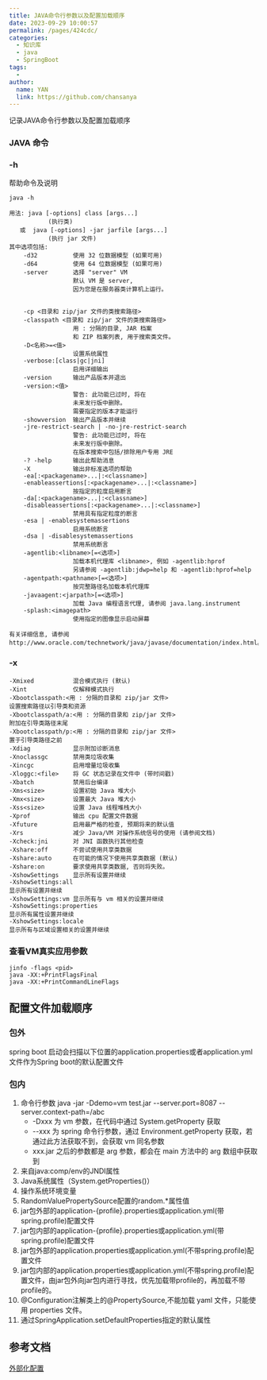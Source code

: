 ```yaml
---
title: JAVA命令行参数以及配置加载顺序
date: 2023-09-29 10:00:57
permalink: /pages/424cdc/
categories:
  - 知识库
  - java
  - SpringBoot
tags:
  - 
author: 
  name: YAN
  link: https://github.com/chansanya
---
```


记录JAVA命令行参数以及配置加载顺序
<!-- more -->


### JAVA 命令
### -h

帮助命令及说明
```text
java -h

用法: java [-options] class [args...]
           (执行类)
   或  java [-options] -jar jarfile [args...]
           (执行 jar 文件)
其中选项包括:
    -d32          使用 32 位数据模型 (如果可用)
    -d64          使用 64 位数据模型 (如果可用)
    -server       选择 "server" VM
                  默认 VM 是 server,
                  因为您是在服务器类计算机上运行。


    -cp <目录和 zip/jar 文件的类搜索路径>
    -classpath <目录和 zip/jar 文件的类搜索路径>
                  用 : 分隔的目录, JAR 档案
                  和 ZIP 档案列表, 用于搜索类文件。
    -D<名称>=<值>
                  设置系统属性
    -verbose:[class|gc|jni]
                  启用详细输出
    -version      输出产品版本并退出
    -version:<值>
                  警告: 此功能已过时, 将在
                  未来发行版中删除。
                  需要指定的版本才能运行
    -showversion  输出产品版本并继续
    -jre-restrict-search | -no-jre-restrict-search
                  警告: 此功能已过时, 将在
                  未来发行版中删除。
                  在版本搜索中包括/排除用户专用 JRE
    -? -help      输出此帮助消息
    -X            输出非标准选项的帮助
    -ea[:<packagename>...|:<classname>]
    -enableassertions[:<packagename>...|:<classname>]
                  按指定的粒度启用断言
    -da[:<packagename>...|:<classname>]
    -disableassertions[:<packagename>...|:<classname>]
                  禁用具有指定粒度的断言
    -esa | -enablesystemassertions
                  启用系统断言
    -dsa | -disablesystemassertions
                  禁用系统断言
    -agentlib:<libname>[=<选项>]
                  加载本机代理库 <libname>, 例如 -agentlib:hprof
                  另请参阅 -agentlib:jdwp=help 和 -agentlib:hprof=help
    -agentpath:<pathname>[=<选项>]
                  按完整路径名加载本机代理库
    -javaagent:<jarpath>[=<选项>]
                  加载 Java 编程语言代理, 请参阅 java.lang.instrument
    -splash:<imagepath>
                  使用指定的图像显示启动屏幕
                  
有关详细信息, 请参阅 http://www.oracle.com/technetwork/java/javase/documentation/index.html。

```

### -x

```text
-Xmixed           混合模式执行 (默认)
-Xint             仅解释模式执行
-Xbootclasspath:<用 : 分隔的目录和 zip/jar 文件>
设置搜索路径以引导类和资源
-Xbootclasspath/a:<用 : 分隔的目录和 zip/jar 文件>
附加在引导类路径末尾
-Xbootclasspath/p:<用 : 分隔的目录和 zip/jar 文件>
置于引导类路径之前
-Xdiag            显示附加诊断消息
-Xnoclassgc       禁用类垃圾收集
-Xincgc           启用增量垃圾收集
-Xloggc:<file>    将 GC 状态记录在文件中 (带时间戳)
-Xbatch           禁用后台编译
-Xms<size>        设置初始 Java 堆大小
-Xmx<size>        设置最大 Java 堆大小
-Xss<size>        设置 Java 线程堆栈大小
-Xprof            输出 cpu 配置文件数据
-Xfuture          启用最严格的检查, 预期将来的默认值
-Xrs              减少 Java/VM 对操作系统信号的使用 (请参阅文档)
-Xcheck:jni       对 JNI 函数执行其他检查
-Xshare:off       不尝试使用共享类数据
-Xshare:auto      在可能的情况下使用共享类数据 (默认)
-Xshare:on        要求使用共享类数据, 否则将失败。
-XshowSettings    显示所有设置并继续
-XshowSettings:all
显示所有设置并继续
-XshowSettings:vm 显示所有与 vm 相关的设置并继续
-XshowSettings:properties
显示所有属性设置并继续
-XshowSettings:locale
显示所有与区域设置相关的设置并继续
```
### 查看VM真实应用参数

```text
jinfo -flags <pid>
java -XX:+PrintFlagsFinal
java -XX:+PrintCommandLineFlags 
```

## 配置文件加载顺序

### 包外
spring boot 启动会扫描以下位置的application.properties或者application.yml文件作为Spring boot的默认配置文件


### 包内
1. 命令行参数 java -jar -Ddemo=vm  test.jar  --server.port=8087 --server.context-path=/abc
   - -Dxxx 为 vm 参数，在代码中通过 System.getProperty 获取
   - --xxx 为 spring 命令行参数，通过 Environment.getProperty 获取，若通过此方法获取不到，会获取 vm 同名参数
   - xxx.jar 之后的参数都是 arg 参数，都会在 main 方法中的 arg 数组中获取到
2. 来自java:comp/env的JNDI属性
3. Java系统属性（System.getProperties()）
4. 操作系统环境变量
5. RandomValuePropertySource配置的random.*属性值
6. jar包外部的application-{profile}.properties或application.yml(带spring.profile)配置文件
7. jar包内部的application-{profile}.properties或application.yml(带spring.profile)配置文件
8. jar包外部的application.properties或application.yml(不带spring.profile)配置文件
9. jar包内部的application.properties或application.yml(不带spring.profile)配置文件，由jar包外向jar包内进行寻找，优先加载带profile的，再加载不带profile的。
10. @Configuration注解类上的@PropertySource,不能加载 yaml 文件，只能使用 properties 文件。
11. 通过SpringApplication.setDefaultProperties指定的默认属性

## 参考文档

[外部化配置](https://juejin.cn/post/6844903992376426503#heading-16)
